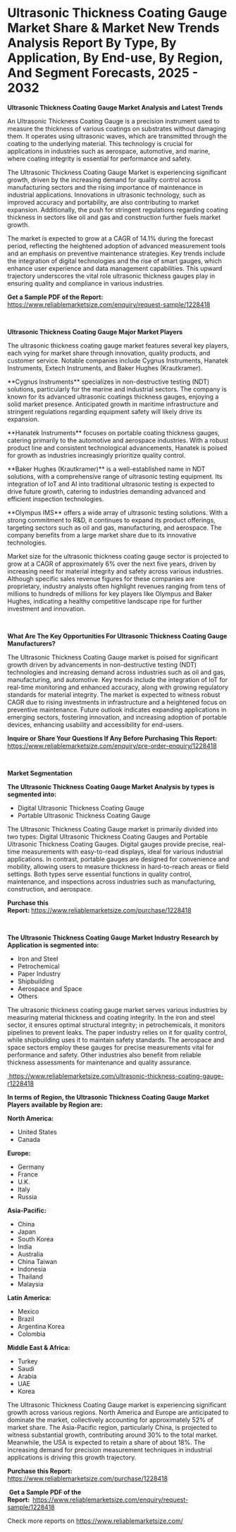 <p><h1>Ultrasonic Thickness Coating Gauge Market Share & Market New Trends Analysis Report By Type, By Application, By End-use, By Region, And Segment Forecasts, 2025 - 2032</h1></p><p><strong>Ultrasonic Thickness Coating Gauge Market Analysis and Latest Trends</strong></p>
<p><p>An Ultrasonic Thickness Coating Gauge is a precision instrument used to measure the thickness of various coatings on substrates without damaging them. It operates using ultrasonic waves, which are transmitted through the coating to the underlying material. This technology is crucial for applications in industries such as aerospace, automotive, and marine, where coating integrity is essential for performance and safety.</p><p>The Ultrasonic Thickness Coating Gauge Market is experiencing significant growth, driven by the increasing demand for quality control across manufacturing sectors and the rising importance of maintenance in industrial applications. Innovations in ultrasonic technology, such as improved accuracy and portability, are also contributing to market expansion. Additionally, the push for stringent regulations regarding coating thickness in sectors like oil and gas and construction further fuels market growth. </p><p>The market is expected to grow at a CAGR of 14.1% during the forecast period, reflecting the heightened adoption of advanced measurement tools and an emphasis on preventive maintenance strategies. Key trends include the integration of digital technologies and the rise of smart gauges, which enhance user experience and data management capabilities. This upward trajectory underscores the vital role ultrasonic thickness gauges play in ensuring quality and compliance in various industries.</p></p>
<p><strong>Get a Sample PDF of the Report:&nbsp;</strong> <a href="https://www.reliablemarketsize.com/enquiry/request-sample/1228418?utm_campaign=2324&utm_medium=2&utm_source=Github&utm_content=ia&utm_term=27022025&utm_id=ultrasonic-thickness-coating-gauge">https://www.reliablemarketsize.com/enquiry/request-sample/1228418</a></p>
<p>&nbsp;</p>
<p><strong>Ultrasonic Thickness Coating Gauge Major Market Players</strong></p>
<p><p>The ultrasonic thickness coating gauge market features several key players, each vying for market share through innovation, quality products, and customer service. Notable companies include Cygnus Instruments, Hanatek Instruments, Extech Instruments, and Baker Hughes (Krautkramer).</p><p>**Cygnus Instruments** specializes in non-destructive testing (NDT) solutions, particularly for the marine and industrial sectors. The company is known for its advanced ultrasonic coatings thickness gauges, enjoying a solid market presence. Anticipated growth in maritime infrastructure and stringent regulations regarding equipment safety will likely drive its expansion.</p><p>**Hanatek Instruments** focuses on portable coating thickness gauges, catering primarily to the automotive and aerospace industries. With a robust product line and consistent technological advancements, Hanatek is poised for growth as industries increasingly prioritize quality control.</p><p>**Baker Hughes (Krautkramer)** is a well-established name in NDT solutions, with a comprehensive range of ultrasonic testing equipment. Its integration of IoT and AI into traditional ultrasonic testing is expected to drive future growth, catering to industries demanding advanced and efficient inspection technologies.</p><p>**Olympus IMS** offers a wide array of ultrasonic testing solutions. With a strong commitment to R&D, it continues to expand its product offerings, targeting sectors such as oil and gas, manufacturing, and aerospace. The company benefits from a large market share due to its innovative technologies.</p><p>Market size for the ultrasonic thickness coating gauge sector is projected to grow at a CAGR of approximately 6% over the next five years, driven by increasing need for material integrity and safety across various industries. Although specific sales revenue figures for these companies are proprietary, industry analysts often highlight revenues ranging from tens of millions to hundreds of millions for key players like Olympus and Baker Hughes, indicating a healthy competitive landscape ripe for further investment and innovation.</p></p>
<p>&nbsp;</p>
<p><strong>What Are The Key Opportunities For Ultrasonic Thickness Coating Gauge Manufacturers?</strong></p>
<p><p>The Ultrasonic Thickness Coating Gauge market is poised for significant growth driven by advancements in non-destructive testing (NDT) technologies and increasing demand across industries such as oil and gas, manufacturing, and automotive. Key trends include the integration of IoT for real-time monitoring and enhanced accuracy, along with growing regulatory standards for material integrity. The market is expected to witness robust CAGR due to rising investments in infrastructure and a heightened focus on preventive maintenance. Future outlook indicates expanding applications in emerging sectors, fostering innovation, and increasing adoption of portable devices, enhancing usability and accessibility for end-users.</p></p>
<p><strong>Inquire or Share Your Questions If Any Before Purchasing This Report:</strong> <a href="https://www.reliablemarketsize.com/enquiry/pre-order-enquiry/1228418?utm_campaign=2324&utm_medium=2&utm_source=Github&utm_content=ia&utm_term=27022025&utm_id=ultrasonic-thickness-coating-gauge">https://www.reliablemarketsize.com/enquiry/pre-order-enquiry/1228418</a></p>
<p>&nbsp;</p>
<p><strong>Market Segmentation</strong></p>
<p><strong>The Ultrasonic Thickness Coating Gauge Market Analysis by types is segmented into:</strong></p>
<p><ul><li>Digital Ultrasonic Thickness Coating Gauge</li><li>Portable Ultrasonic Thickness Coating Gauge</li></ul></p>
<p><p>The Ultrasonic Thickness Coating Gauge market is primarily divided into two types: Digital Ultrasonic Thickness Coating Gauges and Portable Ultrasonic Thickness Coating Gauges. Digital gauges provide precise, real-time measurements with easy-to-read displays, ideal for various industrial applications. In contrast, portable gauges are designed for convenience and mobility, allowing users to measure thickness in hard-to-reach areas or field settings. Both types serve essential functions in quality control, maintenance, and inspections across industries such as manufacturing, construction, and aerospace.</p></p>
<p><strong>Purchase this Report:&nbsp;</strong><a href="https://www.reliablemarketsize.com/purchase/1228418?utm_campaign=2324&utm_medium=2&utm_source=Github&utm_content=ia&utm_term=27022025&utm_id=ultrasonic-thickness-coating-gauge">https://www.reliablemarketsize.com/purchase/1228418</a></p>
<p>&nbsp;</p>
<p><strong>The Ultrasonic Thickness Coating Gauge Market Industry Research by Application is segmented into:</strong></p>
<p><ul><li>Iron and Steel</li><li>Petrochemical</li><li>Paper Industry</li><li>Shipbuilding</li><li>Aerospace and Space</li><li>Others</li></ul></p>
<p><p>The ultrasonic thickness coating gauge market serves various industries by measuring material thickness and coating integrity. In the iron and steel sector, it ensures optimal structural integrity; in petrochemicals, it monitors pipelines to prevent leaks. The paper industry relies on it for quality control, while shipbuilding uses it to maintain safety standards. The aerospace and space sectors employ these gauges for precise measurements vital for performance and safety. Other industries also benefit from reliable thickness assessments for maintenance and quality assurance.</p></p>
<p><a href="https://www.reliablemarketsize.com/ultrasonic-thickness-coating-gauge-r1228418?utm_campaign=2324&utm_medium=2&utm_source=Github&utm_content=ia&utm_term=27022025&utm_id=ultrasonic-thickness-coating-gauge">&nbsp;https://www.reliablemarketsize.com/ultrasonic-thickness-coating-gauge-r1228418</a></p>
<p><strong>In terms of Region, the Ultrasonic Thickness Coating Gauge Market Players available by Region are:</strong></p>
<p>
    <p> <strong> North America: </strong>
        <ul>
            <li>United States</li>
            <li>Canada</li>
        </ul>
        </p> 
    <p> <strong> Europe: </strong>
        <ul>
            <li>Germany</li>
            <li>France</li>
            <li>U.K.</li>
            <li>Italy</li>
            <li>Russia</li>
        </ul>
        </p> 
    <p> <strong> Asia-Pacific: </strong>
        <ul>
            <li>China</li>
            <li>Japan</li>
            <li>South Korea</li>
            <li>India</li>
            <li>Australia</li>
            <li>China Taiwan</li>
            <li>Indonesia</li>
            <li>Thailand</li>
            <li>Malaysia</li>
        </ul>
        </p> 
    <p> <strong> Latin America: </strong>
        <ul>
            <li>Mexico</li>
            <li>Brazil</li>
            <li>Argentina Korea</li>
            <li>Colombia</li>
        </ul>
        </p> 
    <p> <strong> Middle East & Africa: </strong>
        <ul>
            <li>Turkey</li>
            <li>Saudi</li>
            <li>Arabia</li>
            <li>UAE</li>
            <li>Korea</li>
        </ul>
    </p>
    </p>
<p><p>The Ultrasonic Thickness Coating Gauge market is experiencing significant growth across various regions. North America and Europe are anticipated to dominate the market, collectively accounting for approximately 52% of market share. The Asia-Pacific region, particularly China, is projected to witness substantial growth, contributing around 30% to the total market. Meanwhile, the USA is expected to retain a share of about 18%. The increasing demand for precision measurement techniques in industrial applications is driving this growth trajectory.</p></p>
<p><strong>Purchase this Report: </strong><a href="https://www.reliablemarketsize.com/purchase/1228418?utm_campaign=2324&utm_medium=2&utm_source=Github&utm_content=ia&utm_term=27022025&utm_id=ultrasonic-thickness-coating-gauge">https://www.reliablemarketsize.com/purchase/1228418</a></p>
<p>&nbsp;<strong>Get a Sample PDF of the Report:&nbsp;&nbsp;</strong><a href="https://www.reliablemarketsize.com/enquiry/request-sample/1228418?utm_campaign=2324&utm_medium=2&utm_source=Github&utm_content=ia&utm_term=27022025&utm_id=ultrasonic-thickness-coating-gauge">https://www.reliablemarketsize.com/enquiry/request-sample/1228418</a></p>
<p><strong></strong></p>
<p>Check more reports on <a href="https://www.reliablemarketsize.com/?utm_campaign=2324&utm_medium=2&utm_source=Github&utm_content=ia&utm_term=27022025&utm_id=ultrasonic-thickness-coating-gauge">https://www.reliablemarketsize.com/</a></p>